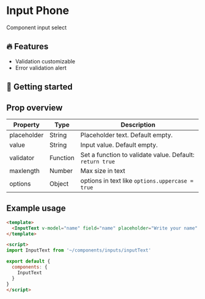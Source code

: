 # Input Phone

Component input select

## 🔥 Features

- Validation customizable
- Error validation alert

## 🔎 Getting started

## Prop overview

Property       | Type      | Description
------------   | -------   | ---------------
placeholder    | String    | Placeholder text. Default empty.
value          | String    | Input value. Default empty.
validator      | Function  | Set a function to validate value. Default: `return true`
maxlength      | Number    | Max size in text
options        | Object    | options in text like `options.uppercase = true`

## Example usage

```html
<template>
  <InputText v-model="name" field="name" placeholder="Write your name" />
</template>

<script>
import InputText from '~/components/inputs/inputText'

export default {
  components: {
    InputText
  }
}
</script>
```
